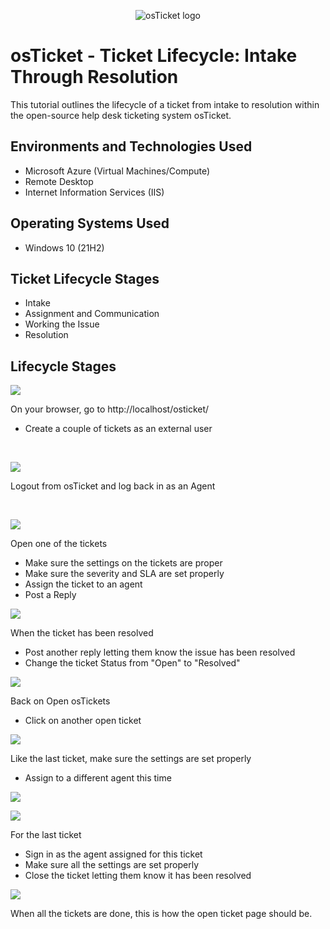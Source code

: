 <p align="center">
<img src="https://i.imgur.com/Clzj7Xs.png" alt="osTicket logo"/>
</p>

<h1>osTicket - Ticket Lifecycle: Intake Through Resolution</h1>
This tutorial outlines the lifecycle of a ticket from intake to resolution within the open-source help desk ticketing system osTicket.<br />

<h2>Environments and Technologies Used</h2>

- Microsoft Azure (Virtual Machines/Compute)
- Remote Desktop
- Internet Information Services (IIS)

<h2>Operating Systems Used </h2>

- Windows 10</b> (21H2)

<h2>Ticket Lifecycle Stages</h2>

- Intake
- Assignment and Communication
- Working the Issue
- Resolution

<h2>Lifecycle Stages</h2>

<p>
<img src="b1.jpg"/>
</p>
<p>
On your browser, go to http://localhost/osticket/

- Create a couple of tickets as an external user
</p>
<br />

<p>
<img src="b-1.jpg"/>
</p>
<p>
Logout from osTicket and log back in as an Agent

</p>
<br />

<p>
<img src="b-3.jpg"/>
</p>
<p>
Open one of the tickets

- Make sure the settings on the tickets are proper
- Make sure the severity and SLA are set properly
- Assign the ticket to an agent
- Post a Reply
</p>
<p>
<img src="b-4.jpg"/>
</p>
<p>
When the ticket has been resolved

- Post another reply letting them know the issue has been resolved
- Change the ticket Status from "Open" to "Resolved"
</p>
<p>
<img src="b6.jpg"/>
</p>
<p>
Back on Open osTickets

- Click on another open ticket
</p>
<p>
<img src="b7.jpg"/>
</p>

<p>
Like the last ticket, make sure the settings are set properly

- Assign to a different agent this time
</p>
<p>
<img src="b8.jpg"/>
</p>
<p>
<img src="b9.jpg"/>
</p>
<p>
For the last ticket

- Sign in as the agent assigned for this ticket
- Make sure all the settings are set properly
- Close the ticket letting them know it has been resolved
</p>
<p>
<img src="b10.jpg"/>
</p>
<p>
When all the tickets are done, this is how the open ticket page should be.
</p>
<br />
